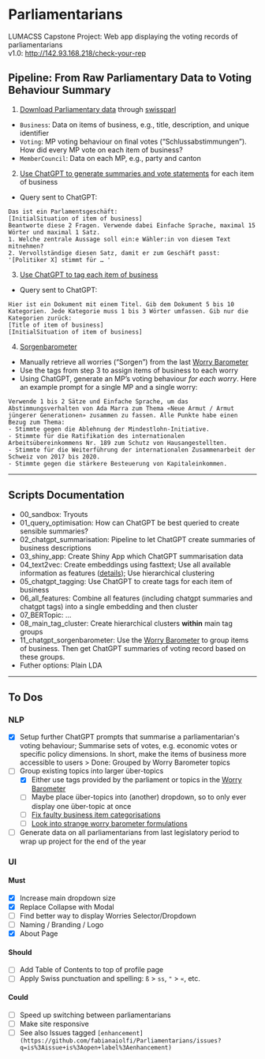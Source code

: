 # Parliamentarians

LUMACSS Capstone Project: Web app displaying the voting records of parliamentarians  
v1.0: http://142.93.168.218/check-your-rep

## Pipeline: From Raw Parliamentary Data to Voting Behaviour Summary

1. [Download Parliamentary data](https://github.com/fabianaiolfi/Parliamentarians/blob/main/scripts/01_get_parl_data.R) through [swissparl](https://github.com/zumbov2/swissparl)
- `Business`: Data on items of business, e.g., title, description, and unique identifier
- `Voting`: MP voting behaviour on final votes (“Schlussabstimmungen”). How did every MP vote on each item of business?
- `MemberCouncil`: Data on each MP, e.g., party and canton

2. [Use ChatGPT to generate summaries and vote statements](https://github.com/fabianaiolfi/Parliamentarians/blob/main/scripts/02_chatgpt_summarisation) for each item of business
- Query sent to ChatGPT:
```
Das ist ein Parlamentsgeschäft:
[InitialSituation of item of business]
Beantworte diese 2 Fragen. Verwende dabei Einfache Sprache, maximal 15 Wörter und maximal 1 Satz.
1. Welche zentrale Aussage soll ein:e Wähler:in von diesem Text mitnehmen?
2. Vervollständige diesen Satz, damit er zum Geschäft passt: '[Politiker X] stimmt für … '
```

3. [Use ChatGPT to tag each item of business](https://github.com/fabianaiolfi/Parliamentarians/blob/main/scripts/05_chatgpt_tagging)
- Query sent to ChatGPT:
```
Hier ist ein Dokument mit einem Titel. Gib dem Dokument 5 bis 10 Kategorien. Jede Kategorie muss 1 bis 3 Wörter umfassen. Gib nur die Kategorien zurück:
[Title of item of business]
[InitialSituation of item of business]
```

4. [Sorgenbarometer](https://github.com/fabianaiolfi/Parliamentarians/tree/main/scripts/11_chatgpt_sorgenbarometer)
- Manually retrieve all worries (“Sorgen”) from the last [Worry Barometer](https://www.credit-suisse.com/about-us/en/reports-research/studies-publications/worry-barometer/download-center.html)
- Use the tags from step 3 to assign items of business to each worry
- Using ChatGPT, generate an MP’s voting behaviour *for each worry*. Here an example prompt for a single MP and a single worry:
```
Verwende 1 bis 2 Sätze und Einfache Sprache, um das Abstimmungsverhalten von Ada Marra zum Thema «Neue Armut / Armut jüngerer Generationen» zusammen zu fassen. Alle Punkte habe einen Bezug zum Thema:
- Stimmte gegen die Ablehnung der Mindestlohn-Initiative.
- Stimmte für die Ratifikation des internationalen Arbeitsübereinkommens Nr. 189 zum Schutz von Hausangestellten.
- Stimmte für die Weiterführung der internationalen Zusammenarbeit der Schweiz von 2017 bis 2020.
- Stimmte gegen die stärkere Besteuerung von Kapitaleinkommen.
```

------------------------------------------------------------------------

## Scripts Documentation

-   00_sandbox: Tryouts
-   01_query_optimisation: How can ChatGPT be best queried to create sensible summaries?
-   02_chatgpt_summarisation: Pipeline to let ChatGPT create summaries of business descriptions
-   03_shiny_app: Create Shiny App which ChatGPT summarisation data
-   04_text2vec: Create embeddings using fasttext; Use all available information as features ([details](https://github.com/fabianaiolfi/Parliamentarians/blob/00f1a7fceb99fb1fdf9951c44bf74051d29cb2ec/scripts/text2vec/fasttext/04_embed.R#L115)); Use hierarchical clustering
- 05_chatgpt_tagging: Use ChatGPT to create tags for each item of business
- 06_all_features: Combine all features (including chatgpt summaries and chatgpt tags) into a single embedding and then cluster
- 07_BERTopic: …
- 08_main_tag_cluster: Create hierarchical clusters **within** main tag groups
- 11_chatgpt_sorgenbarometer: Use the [Worry Barometer](https://www.credit-suisse.com/about-us/en/reports-research/studies-publications/worry-barometer/download-center.html) to group items of business. Then get ChatGPT summaries of voting record based on these groups.
- Futher options: Plain LDA

------------------------------------------------------------------------

## To Dos

### NLP
- [x] Setup further ChatGPT prompts that summarise a parliamentarian's voting behaviour; Summarise sets of votes, e.g. economic votes or specific policy dimensions. In short, make the items of business more accessible to users > Done: Grouped by Worry Barometer topics
- [ ] Group existing topics into larger über-topics
  - [x] Either use tags provided by the parliament or topics in the [Worry Barometer](https://www.credit-suisse.com/about-us/en/reports-research/studies-publications/worry-barometer/download-center.html)
  - [ ] Maybe place über-topics into (another) dropdown, so to only ever display one über-topic at once
  - [ ] [Fix faulty business item categorisations](https://github.com/fabianaiolfi/Parliamentarians/blob/d4864887646ac2d40570d4758eabc19623974aed/documentation/Feedback.txt#L3)
  - [ ] [Look into strange worry barometer formulations](https://github.com/fabianaiolfi/Parliamentarians/blob/d4864887646ac2d40570d4758eabc19623974aed/documentation/Feedback.txt#L13)
- [ ] Generate data on all parliamentarians from last legislatory period to wrap up project for the end of the year

### UI
#### Must
- [x] Increase main dropdown size
- [x] Replace Collapse with Modal
- [ ] Find better way to display Worries Selector/Dropdown
- [ ] Naming / Branding / Logo
- [x] About Page

#### Should
- [ ] Add Table of Contents to top of profile page
- [ ] Apply Swiss punctuation and spelling: `ß` > `ss`, `"` > `«`, etc.

#### Could
- [ ] Speed up switching between parliamentarians
- [ ] Make site responsive
- [ ] See also Issues tagged `[enhancement](https://github.com/fabianaiolfi/Parliamentarians/issues?q=is%3Aissue+is%3Aopen+label%3Aenhancement)`
